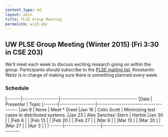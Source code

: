 ```yaml
---
content_type: md
layout: main
title: PLSE Group Meeting
permalink: wi15-gm/
---
```


## UW PLSE Group Meeting (Winter 2015) (Fri 3:30 in CSE 203)


We'll meet each week to discuss exciting research going on within the
group.  Participants should subscribe to the
[PLSE mailing list](https://mailman.cs.washington.edu/mailman/listinfo/plse).
Konstantin Weitz is in charge of making sure there is something planned every week.

### Schedule

|-------|------------------|--------------------------------------
|Date   | Presenter        | Topic
|-------|------------------|--------------------------------------
|Jan 9  | None             | Meet * Greet
|Jan 16 | Colin Scott      | Minimizing test cases to distributed systems.
|Jan 23 | Alex Sanchez-Stern | Herbie
|Jan 30 |                  |
|Feb 6  |                  |
|Feb 13 |                  |
|Feb 20 |                  |
|Feb 27 |                  |
|Mar 6  |                  |
|Mar 13 |                  |
|Mar 20 |                  |
|Mar 27 |                  |
|Apr 3  |                  |
|-------|------------------|-------------------------------------
